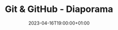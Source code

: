 ---
title: "Git & GitHub - Diaporama"
date: 2023-04-16T19:00:00+01:00
tags: ["Git", "GitHub"]
categories: ["Formation"]
menu:
    sidebar:
        name: Diaporama
        identifier: git-slides
        parent: git
        weight: 10
---